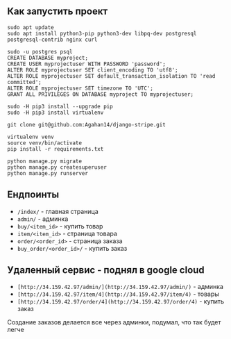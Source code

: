 Как запустить проект
----
```
sudo apt update
sudo apt install python3-pip python3-dev libpq-dev postgresql postgresql-contrib nginx curl

sudo -u postgres psql
CREATE DATABASE myproject;
CREATE USER myprojectuser WITH PASSWORD 'password';
ALTER ROLE myprojectuser SET client_encoding TO 'utf8';
ALTER ROLE myprojectuser SET default_transaction_isolation TO 'read committed';
ALTER ROLE myprojectuser SET timezone TO 'UTC';
GRANT ALL PRIVILEGES ON DATABASE myproject TO myprojectuser;

sudo -H pip3 install --upgrade pip
sudo -H pip3 install virtualenv

git clone git@github.com:Agahan14/django-stripe.git

virtualenv venv
source venv/bin/activate
pip install -r requirements.txt

python manage.py migrate
python manage.py createsuperuser
python manage.py runserver
```

Ендпоинты
----------------------------
* `/index/` - главная страница
* `admin/` - админка
* `buy/<item_id>` - купить товар
* `item/<item_id>` - страница товара
* `order/<order_id>` - страница заказа
* `buy_order/<order_id>/` - купить заказ

Удаленный сервис - поднял в google cloud
----------------------------
* `[http://34.159.42.97/admin/](http://34.159.42.97/admin/)` - админка
* `[http://34.159.42.97/item/4](http://34.159.42.97/item/4)` - товары
* `[http://34.159.42.97/order/4](http://34.159.42.97/order/4)` - купить заказ


Создание заказов делается все через админки, подумал, что так будет легче
